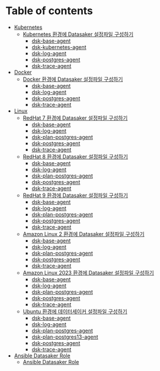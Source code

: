 # Table of contents

* [Kubernetes](kubernetes/README.md)
  * [Kubernetes 환경에 Datasaker 설정파일 구성하기](kubernetes/runtime/README.md)
    * [dsk-base-agent](kubernetes/runtime/dsk-base-agent.md)
    <!-- * [dsk-elasticsearch-agent](kubernetes/runtime/dsk-elasticsearch-agent.md) -->
    * [dsk-kubernetes-agent](kubernetes/runtime/dsk-kubernetes-agent.md)
    * [dsk-log-agent](kubernetes/runtime/dsk-log-agent.md)
    <!-- * [dsk-mongo-agent](kubernetes/runtime/dsk-mongo-agent.md) -->
    <!-- * [dsk-mysql-agent](kubernetes/runtime/dsk-mysql-agent.md) -->
    * [dsk-postgres-agent](kubernetes/runtime/dsk-postgres-agent.md)
    * [dsk-trace-agent](kubernetes/runtime/dsk-trace-agent.md)
* [Docker](container/README.md)
  * [Docker 환경에 Datasaker 설정파일 구성하기](container/docker/README.md)
    * [dsk-base-agent](container/docker/dsk-base-agent.md)
    <!-- * [dsk-elasticsearch-agent](container/docker/dsk-elasticsearch-agent.md) -->
    * [dsk-log-agent](container/docker/dsk-log-agent.md)
    <!-- * [dsk-mongo-agent](container/docker/dsk-mongo-agent.md) -->
    <!-- * [dsk-mysql-agent](container/docker/dsk-mysql-agent.md) -->
    * [dsk-postgres-agent](container/docker/dsk-postgres-agent.md)
    * [dsk-trace-agent](container/docker/dsk-trace-agent.md)
* [Linux](linux/README.md)
  * [RedHat 7 환경에 Datasaker 설정파일 구성하기](linux/RedHat-7/README.md)
    * [dsk-base-agent](linux/RedHat-7/dsk-base-agent.md)
    * [dsk-log-agent](linux/RedHat-7/dsk-log-agent.md)
    * [dsk-plan-postgres-agent](linux/RedHat-7/dsk-plan-postgres-agent.md)
    * [dsk-postgres-agent](linux/RedHat-7/dsk-postgres-agent.md)
    * [dsk-trace-agent](linux/RedHat-7/dsk-trace-agent.md)
  * [RedHat 8 환경에 Datasaker 설정파일 구성하기](linux/RedHat-8/README.md)
    * [dsk-base-agent](linux/RedHat-8/dsk-base-agent.md)
    * [dsk-log-agent](linux/RedHat-8/dsk-log-agent.md)
    * [dsk-plan-postgres-agent](linux/RedHat-8/dsk-plan-postgres-agent.md)
    * [dsk-postgres-agent](linux/RedHat-8/dsk-postgres-agen.md)
    * [dsk-trace-agent](linux/RedHat-8/dsk-trace-agent.md)
  * [RedHat 9 환경에 Datasaker 설정파일 구성하기](linux/RedHat-9/README.md)
    * [dsk-base-agent](linux/RedHat-9/dsk-base-agent.md)
    * [dsk-log-agent](linux/RedHat-9/dsk-log-agent.md)
    * [dsk-plan-postgres-agent](linux/RedHat-9/dsk-plan-postgres-agent.md)
    * [dsk-postgres-agent](linux/RedHat-9/dsk-postgres-agent.md)
    * [dsk-trace-agent](linux/RedHat-9/dsk-trace-agent.md)
  * [Amazon Linux 2 환경에 Datasaker 설정파일 구성하기](linux/amazonlinux-2/README.md)
    * [dsk-base-agent](linux/amazonlinux-2/dsk-base-agent.md)
    * [dsk-log-agent](linux/amazonlinux-2/dsk-log-agent/README.md)
    * [dsk-plan-postgres-agent](linux/amazonlinux-2/dsk-plan-postgres-agent.md)
    * [dsk-postgres-agent](linux/amazonlinux-2/dsk-postgres-agent.md)
    * [dsk-trace-agent](linux/amazonlinux-2/dsk-trace-agent.md)
  * [Amazon Linux 2023 환경에 Datasaker 설정파일 구성하기](linux/amazonlinux-2023/README.md)
    * [dsk-base-agent](linux/amazonlinux-2023/dsk-base-agent.md)
    * [dsk-log-agent](linux/amazonlinux-2023/dsk-log-agent.md)
    * [dsk-plan-postgres-agent](linux/amazonlinux-2023/dsk-plan-postgres-agent.md)
    * [dsk-postgres-agent](linux/amazonlinux-2023/dsk-postgres-agent.md)
    * [dsk-trace-agent](linux/amazonlinux-2023/dsk-trace-agent.md)
  * [Ubuntu 환경에 데이터세이커 설정파일 구성하기](linux/ubuntu/README.md)
    * [dsk-base-agent](linux/ubuntu/dsk-base-agent.md)
    <!-- * [dsk-elasticsearch-agent](linux/ubuntu/dsk-elasticsearch-agent.md) -->
    * [dsk-log-agent](linux/ubuntu/dsk-log-agent.md)
    <!-- * [dsk-mongo-agent](linux/ubuntu/dsk-mongo-agent.md) -->
    <!-- * [dsk-mysql-agent](linux/ubuntu/dsk-mysql-agent.md) -->
    <!-- * [dsk-plan-mysql-agent](linux/ubuntu/dsk-plan-mysql-agent.md) -->
    * [dsk-plan-postgres-agent](linux/ubuntu/dsk-plan-postgres-agent.md)
    * [dsk-plan-postgres13-agent](linux/ubuntu/dsk-plan-postgres13-agent.md)
    * [dsk-postgres-agent](linux/ubuntu/dsk-postgres-agent.md)
    * [dsk-trace-agent](linux/ubuntu/dsk-trace-agent.md)
* [Ansible Datasaker Role](ansible/README.md)
  * [Ansible Datasaker Role](ansible/ansible.md)
